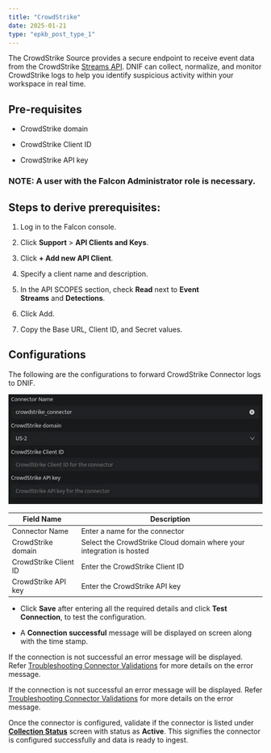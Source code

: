 ```yaml
---
title: "CrowdStrike"
date: 2025-01-21
type: "epkb_post_type_1"
---
```


The CrowdStrike Source provides a secure endpoint to receive event data from the CrowdStrike [Streams API](https://falcon.crowdstrike.com/support/documentation/89/event-streams-apis). DNIF can collect, normalize, and monitor CrowdStrike logs to help you identify suspicious activity within your workspace in real time.

## **Pre-requisites**

- CrowdStrike domain

- CrowdStrike Client ID

- CrowdStrike API key

### **NOTE:** A user with the Falcon Administrator role is necessary.

## **Steps to derive prerequisites:**

1. Log in to the Falcon console.

3. Click **Support** > **API Clients and Keys**.

5. Click **+ Add new API Client**.

7. Specify a client name and description.

9. In the API SCOPES section, check **Read** next to **Event Streams** and **Detections**.

11. Click Add.

13. Copy the Base URL, Client ID, and Secret values.

## **Configurations**

The following are the configurations to forward CrowdStrike Connector logs to DNIF.‌

![image 1-Dec-20-2023-05-11-10-6240-AM](./images-CrowdStrike/CrowdStrike-1.webp)

| **Field Name**  | **Description** |
| --- | --- |
| Connector Name | Enter a name for the connector |
| CrowdStrike domain | Select the CrowdStrike Cloud domain where your integration is hosted |
| CrowdStrike Client ID | Enter the CrowdStrike Client ID |
| CrowdStrike API key | Enter the CrowdStrike API key |

- Click **Save** after entering all the required details and click **Test Connection**, to test the configuration.

- A **Connection successful** message will be displayed on screen along with the time stamp.

If the connection is not successful an error message will be displayed. Refer [Troubleshooting Connector Validations](https://dnif.it/kb/troubleshooting-and-debugging/troubleshooting-connector-validations/) for more details on the error message.

If the connection is not successful an error message will be displayed. Refer [Troubleshooting Connector Validations](https://www.dnif.it/en/kb/troubleshooting-connector-validations) for more details on the error message.


Once the connector is configured, validate if the connector is 
listed under **[Collection Status](https://dnif.it/kb/operations/collection-status/)** screen with status as **Active**. 
This signifies the connector is configured successfully 
and data is ready to ingest.

